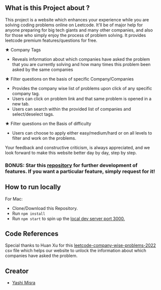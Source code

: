 
## What is this Project about ?
This project is a website which enhances your experience while you are solving coding problems online on Leetcode. It'll be of major help for anyone preparing for big tech giants and many other companies, and also for those who simply enjoy the process of problem solving. It provides leetcode premium features/questions for free.

★ Company Tags
- Reveals information about which companies have asked the problem that you are currently solving and how many times this problem been asked by the same companies

★ Filter questions on the basis of specific Company/Companies
- Provides the company wise list of problems upon click of any specific company tag.
- Users can click on problem link and that same problem is opened in a new tab.
- Users can search within the provided list of companies and select/deselect tags.

★ Filter questions on the Basis of difficulty
- Users can choose to apply either easy/medium/hard or on all levels to filter and work on the problems.

Your feedback and constructive criticism, is always appreciated, and we look forward to make this website better day by day, step by step.

  
### BONUS: Star this [repository](https://github.com/ymisra18/LCCWQ/) for further development of features. If you want a particular feature, simply request for it!

## How to run locally
  For Mac:
- Clone/Download this Repository.
- Run `npm install`
- Run `npm start` to spin up the [local dev server port 3000.](http://localhost:3000/)

## Code References
Special thanks to Huan Xu for this [leetcode-company-wise-problems-2022](https://github.com/hxu296/leetcode-company-wise-problems-2022/blob/main/data/leetcode_problems_and_companies.csv) csv file which helps our website to unlock the information about which companies have asked the problem.

## Creator
- [Yashi Misra](https://www.linkedin.com/in/yashi-misra-405a4516b/)

